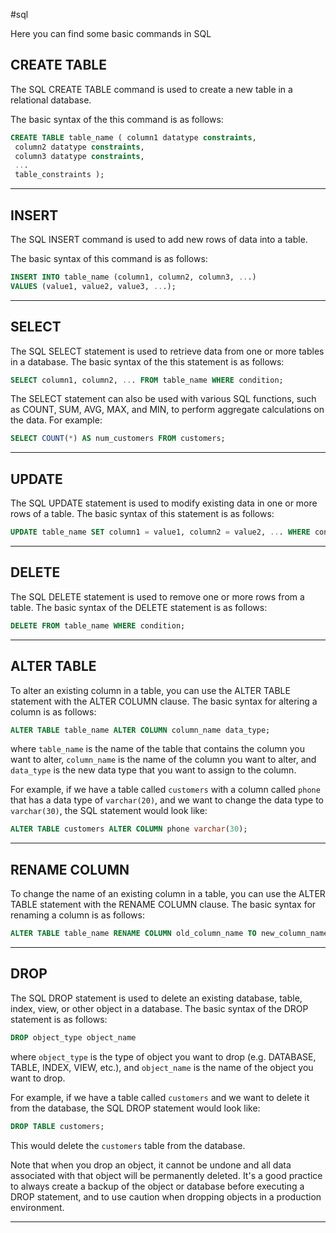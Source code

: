 #sql

Here you can find some basic commands in SQL

## CREATE TABLE
The SQL CREATE TABLE command is used to create a new table in a relational database. 

The basic syntax of the this command is as follows:

```sql
CREATE TABLE table_name ( column1 datatype constraints, 
 column2 datatype constraints, 
 column3 datatype constraints, 
 ... 
 table_constraints );
```

----------------------

## INSERT
The SQL INSERT command is used to add new rows of data into a table. 

The basic syntax of this command is as follows:

```sql
INSERT INTO table_name (column1, column2, column3, ...) 
VALUES (value1, value2, value3, ...);
```

----------------

## SELECT

The SQL SELECT statement is used to retrieve data from one or more tables in a database. The basic syntax of the this statement is as follows:

```sql
SELECT column1, column2, ... FROM table_name WHERE condition;
```

The SELECT statement can also be used with various SQL functions, such as COUNT, SUM, AVG, MAX, and MIN, to perform aggregate calculations on the data. For example:

```sql
SELECT COUNT(*) AS num_customers FROM customers;
```

--------------------

## UPDATE

The SQL UPDATE statement is used to modify existing data in one or more rows of a table. The basic syntax of this statement is as follows:

```sql
UPDATE table_name SET column1 = value1, column2 = value2, ... WHERE condition;
```

--------------

## DELETE

The SQL DELETE statement is used to remove one or more rows from a table. The basic syntax of the DELETE statement is as follows:

```sql
DELETE FROM table_name WHERE condition;
```

--------------

## ALTER TABLE

To alter an existing column in a table, you can use the ALTER TABLE statement with the ALTER COLUMN clause. The basic syntax for altering a column is as follows:

```sql
ALTER TABLE table_name ALTER COLUMN column_name data_type;
```

where `table_name` is the name of the table that contains the column you want to alter, `column_name` is the name of the column you want to alter, and `data_type` is the new data type that you want to assign to the column.

For example, if we have a table called `customers` with a column called `phone` that has a data type of `varchar(20)`, and we want to change the data type to `varchar(30)`, the SQL statement would look like:

```sql
ALTER TABLE customers ALTER COLUMN phone varchar(30);
```

----------------------

## RENAME COLUMN

To change the name of an existing column in a table, you can use the ALTER TABLE statement with the RENAME COLUMN clause. The basic syntax for renaming a column is as follows:

```sql
ALTER TABLE table_name RENAME COLUMN old_column_name TO new_column_name;
```

-------------------

## DROP

The SQL DROP statement is used to delete an existing database, table, index, view, or other object in a database. The basic syntax of the DROP statement is as follows:

```sql
DROP object_type object_name
```

where `object_type` is the type of object you want to drop (e.g. DATABASE, TABLE, INDEX, VIEW, etc.), and `object_name` is the name of the object you want to drop.

For example, if we have a table called `customers` and we want to delete it from the database, the SQL DROP statement would look like:

```sql
DROP TABLE customers;
```

This would delete the `customers` table from the database.

Note that when you drop an object, it cannot be undone and all data associated with that object will be permanently deleted. It's a good practice to always create a backup of the object or database before executing a DROP statement, and to use caution when dropping objects in a production environment.

---------
